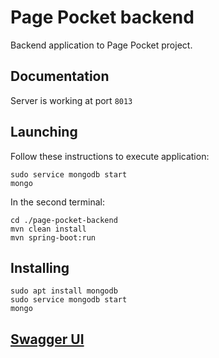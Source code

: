 # Page Pocket backend
Backend application to Page Pocket project.

## Documentation
Server is working at port `8013`

## Launching
Follow these instructions to execute application:
```
sudo service mongodb start
mongo
```
In the second terminal: 
```
cd ./page-pocket-backend
mvn clean install
mvn spring-boot:run
```

## Installing
```
sudo apt install mongodb
sudo service mongodb start
mongo
```

## [Swagger UI](http://localhost:8013/swagger-ui.html)

